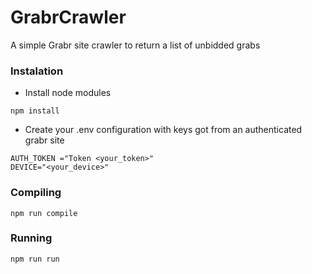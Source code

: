 # GrabrCrawler
A simple Grabr site crawler to return a list of unbidded grabs


### Instalation

- Install node modules
```
npm install
```

- Create your .env configuration with keys got from an authenticated grabr site
```
AUTH_TOKEN ="Token <your_token>"
DEVICE="<your_device>"
```


### Compiling

```
npm run compile
```


### Running
```
npm run run
```
